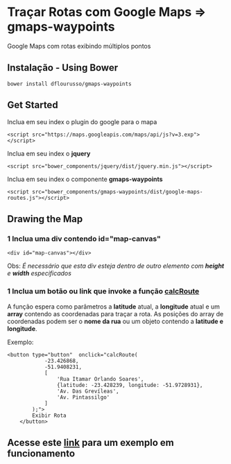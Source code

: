 # Traçar Rotas com Google Maps => gmaps-waypoints


Google Maps com rotas exibindo múltiplos pontos


## Instalação - Using Bower
    bower install dflourusso/gmaps-waypoints


## Get Started

Inclua em seu index o plugin do google para o mapa

	<script src="https://maps.googleapis.com/maps/api/js?v=3.exp"></script>

Inclua em seu index o **jquery**

	<script src="bower_components/jquery/dist/jquery.min.js"></script>
	
Inclua em seu index o componente **gmaps-waypoints**

	<script src="bower_components/gmaps-waypoints/dist/google-maps-routes.js"></script>
	
## Drawing the Map

### 1 Inclua uma div contendo id="map-canvas"

	<div id="map-canvas"></div>
	
Obs: *É necessário que esta div esteja dentro de outro elemento com **height** e **width** especificados*

### 1 Inclua um botão ou link que invoke a função <u>calcRoute</u>
A função espera como parâmetros a **latitude** atual, a **longitude** atual e um **array** contendo as coordenadas para traçar a rota. As posições do array de coordenadas podem ser o **nome da rua** ou um objeto contendo a **latitude e longitude**.

Exemplo:

	<button type="button"  onclick="calcRoute(
                -23.426868,
                -51.9408231,
                [
                    'Rua Itamar Orlando Soares',
                    {latitude: -23.428239, longitude: -51.9728931},
                    'Av. Das Grevíleas',
                    'Av. Pintassilgo'
                ]
            );">
            Exibir Rota
        </button>
     

## Acesse este [link](http://jsbin.com/kijoju/2/edit) para um exemplo em funcionamento